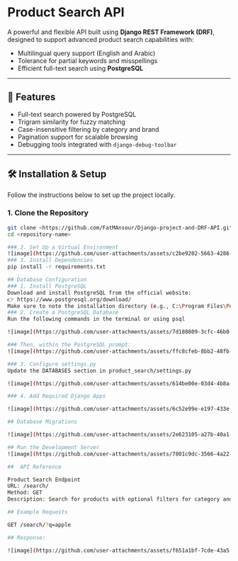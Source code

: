 # **Product Search API**

A powerful and flexible API built using **Django REST Framework (DRF)**, designed to support advanced product search capabilities with:

- Multilingual query support (English and Arabic)
- Tolerance for partial keywords and misspellings
- Efficient full-text search using **PostgreSQL**

---

## 🚀 Features

- Full-text search powered by PostgreSQL
- Trigram similarity for fuzzy matching
- Case-insensitive filtering by category and brand
- Pagination support for scalable browsing
- Debugging tools integrated with `django-debug-toolbar`

---

## 🛠️ Installation & Setup

Follow the instructions below to set up the project locally.

### 1. Clone the Repository

```bash
git clone <https://github.com/FatMAnsour/Django-project-and-DRF-API.git>
cd <repository-name>

### 2. Set Up a Virtual Environment
![image](https://github.com/user-attachments/assets/c2be9202-5663-4286-b886-005e7d610530)
### 3. Install Dependencies
pip install -r requirements.txt

## Database Configuration
### 1. Install PostgreSQL
Download and install PostgreSQL from the official website:
👉 https://www.postgresql.org/download/
Make sure to note the installation directory (e.g., C:\Program Files\PostgreSQL\17\bin on Windows).
### 2. Create a PostgreSQL Database
Run the following commands in the terminal or using psql

![image](https://github.com/user-attachments/assets/7d180809-3cfc-46b0-84b0-51d56dd1c238)

### Then, within the PostgreSQL prompt:
![image](https://github.com/user-attachments/assets/ffc8cfeb-8bb2-48fb-be3d-b716bfd49b74)

### 3. Configure settings.py
Update the DATABASES section in product_search/settings.py

![image](https://github.com/user-attachments/assets/614be00e-03d4-4b8a-aff0-d6cfc670b58c)

### 4. Add Required Django Apps

![image](https://github.com/user-attachments/assets/6c52e99e-e197-433e-89da-662711a1ba98)

## Database Migrations

![image](https://github.com/user-attachments/assets/2e623105-a27b-40a1-969c-f2c3e098abd2)

## Run the Development Server
![image](https://github.com/user-attachments/assets/7801c9dc-3566-4a22-97d3-5dcd0def19d6)

##  API Reference

Product Search Endpoint
URL: /search/
Method: GET
Description: Search for products with optional filters for category and brand.

## Example Requests

GET /search/?q=apple

## Response:

![image](https://github.com/user-attachments/assets/f651a1bf-7cde-43a5-a979-97efce9786bc)



















